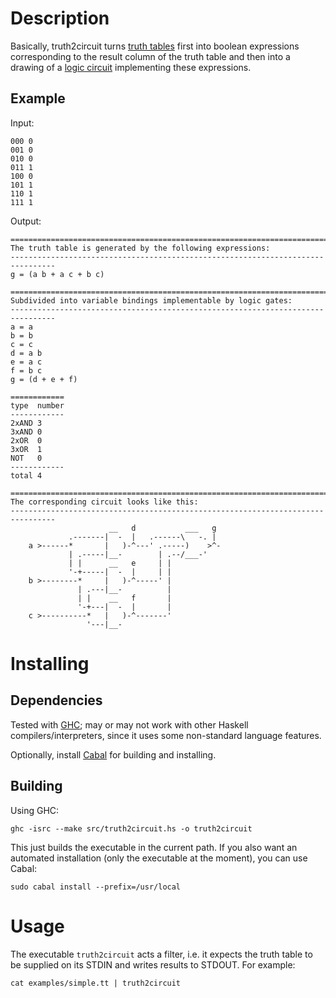 Description
===========
Basically, truth2circuit turns [truth tables](http://en.wikipedia.org/wiki/Truth_table) first into
boolean expressions corresponding to the result column of the truth table and then into a drawing of
a [logic circuit](http://en.wikipedia.org/wiki/Logic_gate) implementing these expressions.

Example
-------
Input:

	000 0
	001 0
	010 0
	011 1
	100 0
	101 1
	110 1
	111 1

Output:

	================================================================================
	The truth table is generated by the following expressions:
	--------------------------------------------------------------------------------
	g = (a b + a c + b c)
	
	================================================================================
	Subdivided into variable bindings implementable by logic gates:
	--------------------------------------------------------------------------------
	a = a
	b = b
	c = c
	d = a b
	e = a c
	f = b c
	g = (d + e + f)
	
	============
	type  number
	------------
	2xAND 3
	3xAND 0
	2xOR  0
	3xOR  1
	NOT   0
	------------
	total 4
	
	================================================================================
	The corresponding circuit looks like this:
	--------------------------------------------------------------------------------
	                      __   d           ___   g  
	             .-------|  -  |   .------\   -. |  
	    a >------*       |   )-^---' .-----)    >^- 
	             | .-----|__-        | .--/___-'    
	             | |      __   e     | |            
	             '-+-----|  -  |     | |            
	    b >--------*     |   )-^-----' |            
	               | .---|__-          |            
	               | |    __   f       |            
	               '-+---|  -  |       |            
	    c >----------*   |   )-^-------'            
	                 '---|__-                       

Installing
==========
Dependencies
------------
Tested with [GHC](http://haskell.org/ghc); may or may not work with other Haskell
compilers/interpreters, since it uses some non-standard language features.

Optionally, install [Cabal](http://haskell.org/cabal) for building and installing.

Building
--------
Using GHC:

	ghc -isrc --make src/truth2circuit.hs -o truth2circuit

This just builds the executable in the current path. If you also want an automated installation
(only the executable at the moment), you can use Cabal:

	sudo cabal install --prefix=/usr/local


Usage
=====

The executable `truth2circuit` acts a filter, i.e. it expects the truth table to be supplied on its
STDIN and writes results to STDOUT. For example:

	cat examples/simple.tt | truth2circuit

